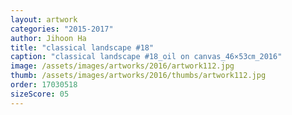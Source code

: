 ```yaml
---
layout: artwork
categories: "2015-2017"
author: Jihoon Ha
title: "classical landscape #18"
caption: "classical landscape #18_oil on canvas_46×53㎝_2016"
image: /assets/images/artworks/2016/artwork112.jpg
thumb: /assets/images/artworks/2016/thumbs/artwork112.jpg
order: 17030518
sizeScore: 05
---
```

